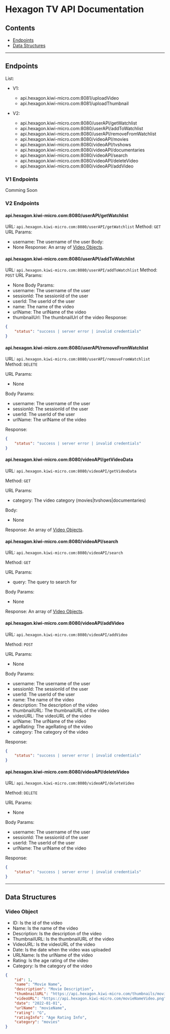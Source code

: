 # Hexagon TV API Documentation

## Contents

- [Endpoints](#endpoints)
- [Data Structures](#data-structures)

---

## Endpoints

List:

- V1:

  - api.hexagon.kiwi-micro.com:8081/uploadVideo
  - api.hexagon.kiwi-micro.com:8081/uploadThumbnail

- V2:
  - api.hexagon.kiwi-micro.com:8080/userAPI/getWatchlist
  - api.hexagon.kiwi-micro.com:8080/userAPI/addToWatchlist
  - api.hexagon.kiwi-micro.com:8080/userAPI/removeFromWatchlist
  - api.hexagon.kiwi-micro.com:8080/videoAPI/movies
  - api.hexagon.kiwi-micro.com:8080/videoAPI/tvshows
  - api.hexagon.kiwi-micro.com:8080/videoAPI/documentaries
  - api.hexagon.kiwi-micro.com:8080/videoAPI/search
  - api.hexagon.kiwi-micro.com:8080/videoAPI/deleteVideo
  - api.hexagon.kiwi-micro.com:8080/videoAPI/addVideo

### V1 Endpoints

Comming Soon

### V2 Endpoints

#### api.hexagon.kiwi-micro.com:8080/userAPI/getWatchlist

URL: `api.hexagon.kiwi-micro.com:8080/userAPI/getWatchlist`
Method: `GET`
URL Params:

- username: The username of the user
  Body:
- None
  Response:
  An array of [Video Objects](#data-structures).

#### api.hexagon.kiwi-micro.com:8080/userAPI/addToWatchlist

URL: `api.hexagon.kiwi-micro.com:8080/userAPI/addToWatchlist`
Method: `POST`
URL Params:

- None
  Body Params:
- username: The username of the user
- sessionId: The sessionId of the user
- userId: The userId of the user
- name: The name of the video
- urlName: The urlName of the video
- thumbnailUrl: The thumbnailUrl of the video
  Response:

```json
{
	"status": "success | server error | invalid credentials"
}
```

#### api.hexagon.kiwi-micro.com:8080/userAPI/removeFromWatchlist

URL: `api.hexagon.kiwi-micro.com:8080/userAPI/removeFromWatchlist`
Method: `DELETE`

URL Params:

- None

Body Params:

- username: The username of the user
- sessionId: The sessionId of the user
- userId: The userId of the user
- urlName: The urlName of the video

Response:

```json
{
	"status": "success | server error | invalid credentials"
}
```

#### api.hexagon.kiwi-micro.com:8080/videoAPI/getVideoData

URL: `api.hexagon.kiwi-micro.com:8080/videoAPI/getVideoData`

Method: `GET`

URL Params:

- category: The video category (movies|tvshows|documentaries)

Body:

- None

Response:
An array of [Video Objects](#data-structures).

#### api.hexagon.kiwi-micro.com:8080/videoAPI/search

URL: `api.hexagon.kiwi-micro.com:8080/videoAPI/search`

Method: `GET`

URL Params:

- query: The query to search for

Body Params:

- None

Response:
An array of [Video Objects](#data-structures).

#### api.hexagon.kiwi-micro.com:8080/videoAPI/addVideo

URL: `api.hexagon.kiwi-micro.com:8080/videoAPI/addVideo`

Method: `POST`

URL Params:

- None

Body Params:

- username: The username of the user
- sessionId: The sessionId of the user
- userId: The userId of the user
- name: The name of the video
- description: The description of the video
- thumbnailURL: The thumbnailURL of the video
- videoURL: The videoURL of the video
- urlName: The urlName of the video
- ageRating: The ageRating of the video
- category: The category of the video

Response:

```json
{
	"status": "success | server error | invalid credentials"
}
```

#### api.hexagon.kiwi-micro.com:8080/videoAPI/deleteVideo

URL: `api.hexagon.kiwi-micro.com:8080/videoAPI/deleteVideo`

Method: `DELETE`

URL Params:

- None

Body Params:

- username: The username of the user
- sessionId: The sessionId of the user
- userId: The userId of the user
- urlName: The urlName of the video

Response:

```json
{
	"status": "success | server error | invalid credentials"
}
```

---

## Data Structures

### Video Object

- ID: Is the id of the video
- Name: Is the name of the video
- Description: Is the description of the video
- ThumbnailURL: Is the thumbnailURL of the video
- VideoURL: Is the videoURL of the video
- Date: Is the date when the video was uploaded
- URLName: Is the urlName of the video
- Rating: Is the age rating of the video
- Category: Is the category of the video

```json
{
	"id": 1,
	"name": "Movie Name",
	"description": "Movie Description",
	"thumbnailURL": "https://api.hexagon.kiwi-micro.com/thumbnails/movieNameThumbnail.png",
	"videoURL": "https://api.hexagon.kiwi-micro.com/movieNameVideo.png",
	"date": "2022-01-01",
	"urlName": "movieName",
	"rating": "G",
	"ratingInfo": "Age Rating Info",
	"category": "movies"
}
```
